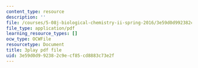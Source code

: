 ```yaml
---
content_type: resource
description: ''
file: /courses/5-08j-biological-chemistry-ii-spring-2016/3e59d0d992382c9ecf85cd8883c73e2f_D9QJ44zENbU.pdf
file_type: application/pdf
learning_resource_types: []
ocw_type: OCWFile
resourcetype: Document
title: 3play pdf file
uid: 3e59d0d9-9238-2c9e-cf85-cd8883c73e2f
---
```

